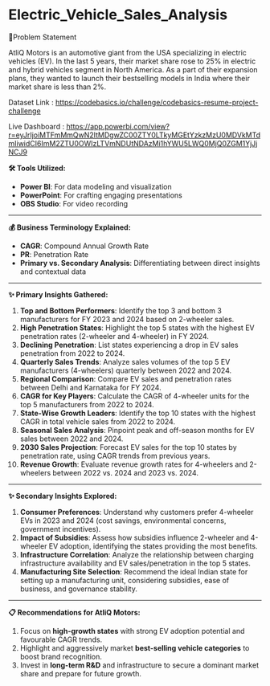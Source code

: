 # Electric_Vehicle_Sales_Analysis

📝Problem Statement

AtliQ Motors is an automotive giant from the USA specializing in electric vehicles (EV). In the last 5 years, their market share rose to 25% in electric and hybrid vehicles segment in North America. 
As a part of their expansion plans, they wanted to launch their bestselling models in India where their market share is less than 2%.

Dataset Link : https://codebasics.io/challenge/codebasics-resume-project-challenge

Live Dashboard : https://app.powerbi.com/view?r=eyJrIjoiMTFmMmQwN2ItMDgwZC00ZTY0LTkyMGEtYzkzMzU0MDVkMTdmIiwidCI6ImM2ZTU0OWIzLTVmNDUtNDAzMi1hYWU5LWQ0MjQ0ZGM1YjJjNCJ9

**🛠 Tools Utilized:**  
- **Power BI**: For data modeling and visualization  
- **PowerPoint**: For crafting engaging presentations  
- **OBS Studio**: For video recording  

---

**💰 Business Terminology Explained:**  
- **CAGR**: Compound Annual Growth Rate  
- **PR**: Penetration Rate  
- **Primary vs. Secondary Analysis**: Differentiating between direct insights and contextual data  

---

**✨ Primary Insights Gathered:**  
1. **Top and Bottom Performers**: Identify the top 3 and bottom 3 manufacturers for FY 2023 and 2024 based on 2-wheeler sales.  
2. **High Penetration States**: Highlight the top 5 states with the highest EV penetration rates (2-wheeler and 4-wheeler) in FY 2024.  
3. **Declining Penetration**: List states experiencing a drop in EV sales penetration from 2022 to 2024.  
4. **Quarterly Sales Trends**: Analyze sales volumes of the top 5 EV manufacturers (4-wheelers) quarterly between 2022 and 2024.  
5. **Regional Comparison**: Compare EV sales and penetration rates between Delhi and Karnataka for FY 2024.  
6. **CAGR for Key Players**: Calculate the CAGR of 4-wheeler units for the top 5 manufacturers from 2022 to 2024.  
7. **State-Wise Growth Leaders**: Identify the top 10 states with the highest CAGR in total vehicle sales from 2022 to 2024.  
8. **Seasonal Sales Analysis**: Pinpoint peak and off-season months for EV sales between 2022 and 2024.  
9. **2030 Sales Projection**: Forecast EV sales for the top 10 states by penetration rate, using CAGR trends from previous years.  
10. **Revenue Growth**: Evaluate revenue growth rates for 4-wheelers and 2-wheelers between 2022 vs. 2024 and 2023 vs. 2024.  

---

**✨ Secondary Insights Explored:**  
1. **Consumer Preferences**: Understand why customers prefer 4-wheeler EVs in 2023 and 2024 (cost savings, environmental concerns, government incentives).  
2. **Impact of Subsidies**: Assess how subsidies influence 2-wheeler and 4-wheeler EV adoption, identifying the states providing the most benefits.  
3. **Infrastructure Correlation**: Analyze the relationship between charging infrastructure availability and EV sales/penetration in the top 5 states.  
4. **Manufacturing Site Selection**: Recommend the ideal Indian state for setting up a manufacturing unit, considering subsidies, ease of business, and governance stability.  

---

**📋 Recommendations for AtliQ Motors:**  
1. Focus on **high-growth states** with strong EV adoption potential and favourable CAGR trends.  
2. Highlight and aggressively market **best-selling vehicle categories** to boost brand recognition.  
3. Invest in **long-term R&D** and infrastructure to secure a dominant market share and prepare for future growth.  
